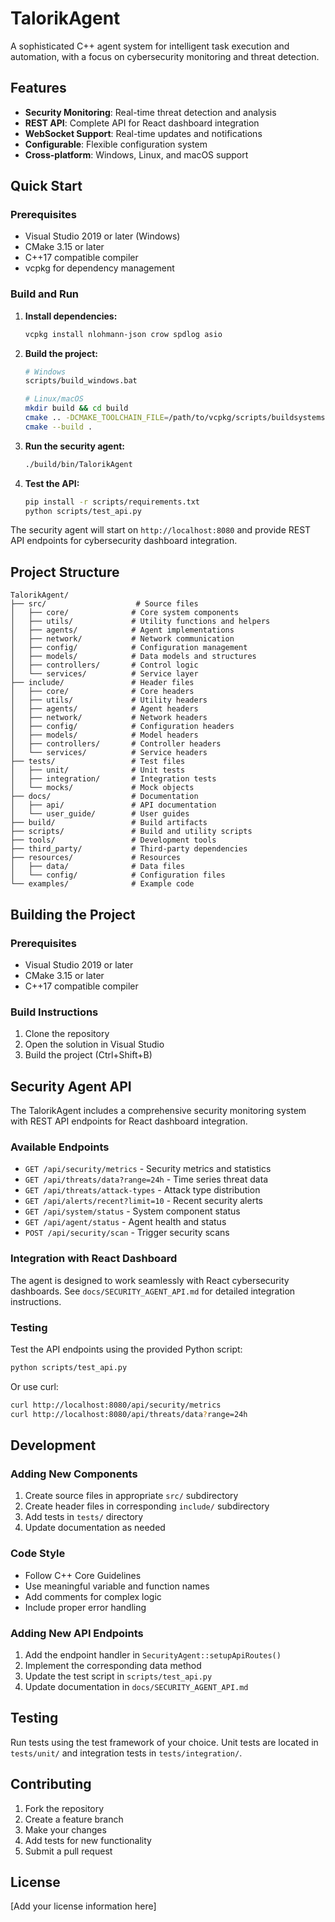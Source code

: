 # TalorikAgent

A sophisticated C++ agent system for intelligent task execution and automation, with a focus on cybersecurity monitoring and threat detection.

## Features

- **Security Monitoring**: Real-time threat detection and analysis
- **REST API**: Complete API for React dashboard integration
- **WebSocket Support**: Real-time updates and notifications
- **Configurable**: Flexible configuration system
- **Cross-platform**: Windows, Linux, and macOS support

## Quick Start

### Prerequisites
- Visual Studio 2019 or later (Windows)
- CMake 3.15 or later
- C++17 compatible compiler
- vcpkg for dependency management

### Build and Run

1. **Install dependencies:**
   ```bash
   vcpkg install nlohmann-json crow spdlog asio
   ```

2. **Build the project:**
   ```bash
   # Windows
   scripts/build_windows.bat
   
   # Linux/macOS
   mkdir build && cd build
   cmake .. -DCMAKE_TOOLCHAIN_FILE=/path/to/vcpkg/scripts/buildsystems/vcpkg.cmake
   cmake --build .
   ```

3. **Run the security agent:**
   ```bash
   ./build/bin/TalorikAgent
   ```

4. **Test the API:**
   ```bash
   pip install -r scripts/requirements.txt
   python scripts/test_api.py
   ```

The security agent will start on `http://localhost:8080` and provide REST API endpoints for cybersecurity dashboard integration.

## Project Structure

```
TalorikAgent/
├── src/                    # Source files
│   ├── core/              # Core system components
│   ├── utils/             # Utility functions and helpers
│   ├── agents/            # Agent implementations
│   ├── network/           # Network communication
│   ├── config/            # Configuration management
│   ├── models/            # Data models and structures
│   ├── controllers/       # Control logic
│   └── services/          # Service layer
├── include/               # Header files
│   ├── core/              # Core headers
│   ├── utils/             # Utility headers
│   ├── agents/            # Agent headers
│   ├── network/           # Network headers
│   ├── config/            # Configuration headers
│   ├── models/            # Model headers
│   ├── controllers/       # Controller headers
│   └── services/          # Service headers
├── tests/                 # Test files
│   ├── unit/              # Unit tests
│   ├── integration/       # Integration tests
│   └── mocks/             # Mock objects
├── docs/                  # Documentation
│   ├── api/               # API documentation
│   └── user_guide/        # User guides
├── build/                 # Build artifacts
├── scripts/               # Build and utility scripts
├── tools/                 # Development tools
├── third_party/           # Third-party dependencies
├── resources/             # Resources
│   ├── data/              # Data files
│   └── config/            # Configuration files
└── examples/              # Example code
```

## Building the Project

### Prerequisites
- Visual Studio 2019 or later
- CMake 3.15 or later
- C++17 compatible compiler

### Build Instructions
1. Clone the repository
2. Open the solution in Visual Studio
3. Build the project (Ctrl+Shift+B)

## Security Agent API

The TalorikAgent includes a comprehensive security monitoring system with REST API endpoints for React dashboard integration.

### Available Endpoints

- `GET /api/security/metrics` - Security metrics and statistics
- `GET /api/threats/data?range=24h` - Time series threat data
- `GET /api/threats/attack-types` - Attack type distribution
- `GET /api/alerts/recent?limit=10` - Recent security alerts
- `GET /api/system/status` - System component status
- `GET /api/agent/status` - Agent health and status
- `POST /api/security/scan` - Trigger security scans

### Integration with React Dashboard

The agent is designed to work seamlessly with React cybersecurity dashboards. See `docs/SECURITY_AGENT_API.md` for detailed integration instructions.

### Testing

Test the API endpoints using the provided Python script:
```bash
python scripts/test_api.py
```

Or use curl:
```bash
curl http://localhost:8080/api/security/metrics
curl http://localhost:8080/api/threats/data?range=24h
```

## Development

### Adding New Components
1. Create source files in appropriate `src/` subdirectory
2. Create header files in corresponding `include/` subdirectory
3. Add tests in `tests/` directory
4. Update documentation as needed

### Code Style
- Follow C++ Core Guidelines
- Use meaningful variable and function names
- Add comments for complex logic
- Include proper error handling

### Adding New API Endpoints

1. Add the endpoint handler in `SecurityAgent::setupApiRoutes()`
2. Implement the corresponding data method
3. Update the test script in `scripts/test_api.py`
4. Update documentation in `docs/SECURITY_AGENT_API.md`

## Testing

Run tests using the test framework of your choice. Unit tests are located in `tests/unit/` and integration tests in `tests/integration/`.

## Contributing

1. Fork the repository
2. Create a feature branch
3. Make your changes
4. Add tests for new functionality
5. Submit a pull request

## License

[Add your license information here] 